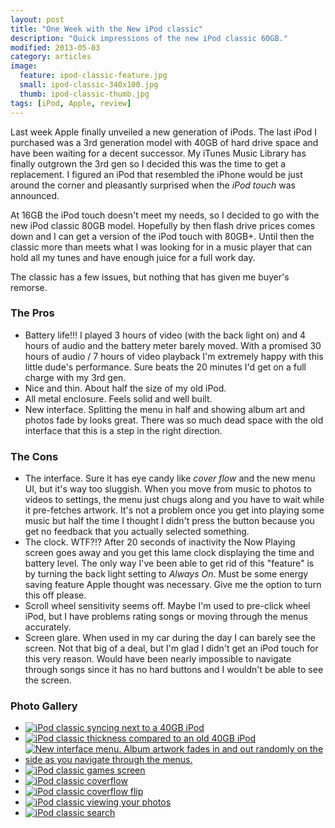 ```yaml
---
layout: post
title: "One Week with the New iPod classic"
description: "Quick impressions of the new iPod classic 60GB."
modified: 2013-05-03
category: articles
image: 
  feature: ipod-classic-feature.jpg
  small: ipod-classic-340x100.jpg
  thumb: ipod-classic-thumb.jpg
tags: [iPod, Apple, review]
---
```


Last week Apple finally unveiled a new generation of iPods. The last iPod I purchased was a 3rd generation model with 40GB of hard drive space and have been waiting for a decent successor. My iTunes Music Library has finally outgrown the 3rd gen so I decided this was the time to get a replacement. I figured an iPod that resembled the iPhone would be just around the corner and pleasantly surprised when the *iPod touch* was announced.

At 16GB the iPod touch doesn't meet my needs, so I decided to go with the new iPod classic 80GB model. Hopefully by then flash drive prices comes down and I can get a version of the iPod touch with 80GB+. Until then the classic more than meets what I was looking for in a music player that can hold all my tunes and have enough juice for a full work day.

The classic has a few issues, but nothing that has given me buyer's remorse.

### The Pros

*	Battery life!!! I played 3 hours of video (with the back light on) and 4 hours of audio and the battery meter barely moved. With a promised 30 hours of audio / 7 hours of video playback I'm extremely happy with this little dude's performance. Sure beats the 20 minutes I'd get on a full charge with my 3rd gen.
*	Nice and thin. About half the size of my old iPod.
*	All metal enclosure. Feels solid and well built.
*	New interface. Splitting the menu in half and showing album art and photos fade by looks great. There was so much dead space with the old interface that this is a step in the right direction.

### The Cons

*	The interface. Sure it has eye candy like *cover flow* and the new menu UI, but it's way too sluggish. When you move from music to photos to videos to settings, the menu just chugs along and you have to wait while it pre-fetches artwork. It's not a problem once you get into playing some music but half the time I thought I didn't press the button because you get no feedback that you actually selected something.
*	The clock. WTF?!? After 20 seconds of inactivity the Now Playing screen goes away and you get this lame clock displaying the time and battery level. The only way I've been able to get rid of this "feature" is by turning the back light setting to *Always On*. Must be some energy saving feature Apple thought was necessary. Give me the option to turn this off please.
*	Scroll wheel sensitivity seems off. Maybe I'm used to pre-click wheel iPod, but I have problems rating songs or moving through the menus accurately.
*	Screen glare. When used in my car during the day I can barely see the screen. Not that big of a deal, but I'm glad I didn't get an iPod touch for this very reason. Would have been nearly impossible to navigate through songs since it has no hard buttons and I wouldn't be able to see the screen.

### Photo Gallery

<ul class="recent-grid unstyled-list">
	<li><a href="{{ site.url }}/images/80.jpg"><img src="{{ site.url }}/images/80t.jpg" alt="iPod classic syncing next to a 40GB iPod"/></a></li>
	<li><a href="{{ site.url }}/images/81.jpg"><img src="{{ site.url }}/images/81t.jpg" alt="iPod classic thickness compared to an old 40GB iPod"/></a></li>
	<li><a href="{{ site.url }}/images/82.jpg"><img src="{{ site.url }}/images/82t.jpg" alt="New interface menu. Album artwork fades in and out randomly on the side as you navigate through the menus."/></a></li>
	<li><a href="{{ site.url }}/images/83.jpg"><img src="{{ site.url }}/images/83t.jpg" alt="iPod classic games screen"/></a></li>
	<li><a href="{{ site.url }}/images/84.jpg"><img src="{{ site.url }}/images/84t.jpg" alt="iPod classic coverflow"/></a></li>
	<li><a href="{{ site.url }}/images/85.jpg"><img src="{{ site.url }}/images/85t.jpg" alt="iPod classic coverflow flip"/></a></li>
	<li><a href="{{ site.url }}/images/86.jpg"><img src="{{ site.url }}/images/86t.jpg" alt="iPod classic viewing your photos"/></a></li>
	<li><a href="{{ site.url }}/images/87.jpg"><img src="{{ site.url }}/images/87t.jpg" alt="iPod classic search"/></a></li>
</ul>